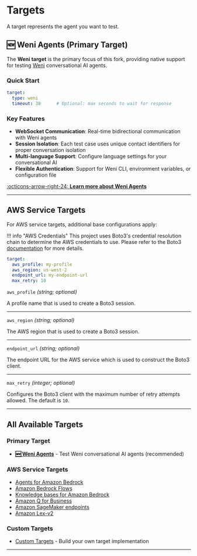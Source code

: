 # Targets

A target represents the agent you want to test.

## 🆕 Weni Agents (Primary Target)

The **Weni target** is the primary focus of this fork, providing native support for testing [Weni](https://weni.ai) conversational AI agents.

### Quick Start

```yaml title="agenteval.yml"
target:
  type: weni
  timeout: 30      # Optional: max seconds to wait for response
```

### Key Features

- **WebSocket Communication**: Real-time bidirectional communication with Weni agents
- **Session Isolation**: Each test case uses unique contact identifiers for proper conversation isolation
- **Multi-language Support**: Configure language settings for your conversational AI
- **Flexible Authentication**: Support for Weni CLI, environment variables, or configuration file

[:octicons-arrow-right-24: **Learn more about Weni Agents**](weni.md)

---

## AWS Service Targets

For AWS service targets, additional base configurations apply:

!!! info "AWS Credentials"
    This project uses Boto3's credential resolution chain to determine the AWS credentials to use. Please refer to the
    Boto3 [documentation](https://boto3.amazonaws.com/v1/documentation/api/latest/guide/credentials.html) for more details.

```yaml title="agenteval.yml"
target:
  aws_profile: my-profile
  aws_region: us-west-2
  endpoint_url: my-endpoint-url
  max_retry: 10
```

`aws_profile` _(string; optional)_

A profile name that is used to create a Boto3 session.

---

`aws_region` _(string; optional)_

The AWS region that is used to create a Boto3 session.

---

`endpoint_url` _(string; optional)_

The endpoint URL for the AWS service which is used to construct the Boto3 client.

---

`max_retry` _(integer; optional)_

Configures the Boto3 client with the maximum number of retry attempts allowed. The default is `10`.

---

## All Available Targets

### Primary Target
- **[🆕 Weni Agents](weni.md)** - Test Weni conversational AI agents (recommended)

### AWS Service Targets
- [Agents for Amazon Bedrock](bedrock_agents.md)
- [Amazon Bedrock Flows](bedrock_flows.md)
- [Knowledge bases for Amazon Bedrock](bedrock_knowledge_bases.md)
- [Amazon Q for Business](q_business.md)
- [Amazon SageMaker endpoints](sagemaker_endpoints.md)
- [Amazon Lex-v2](lex_v2.md)

### Custom Targets
- [Custom Targets](custom_targets.md) - Build your own target implementation

---